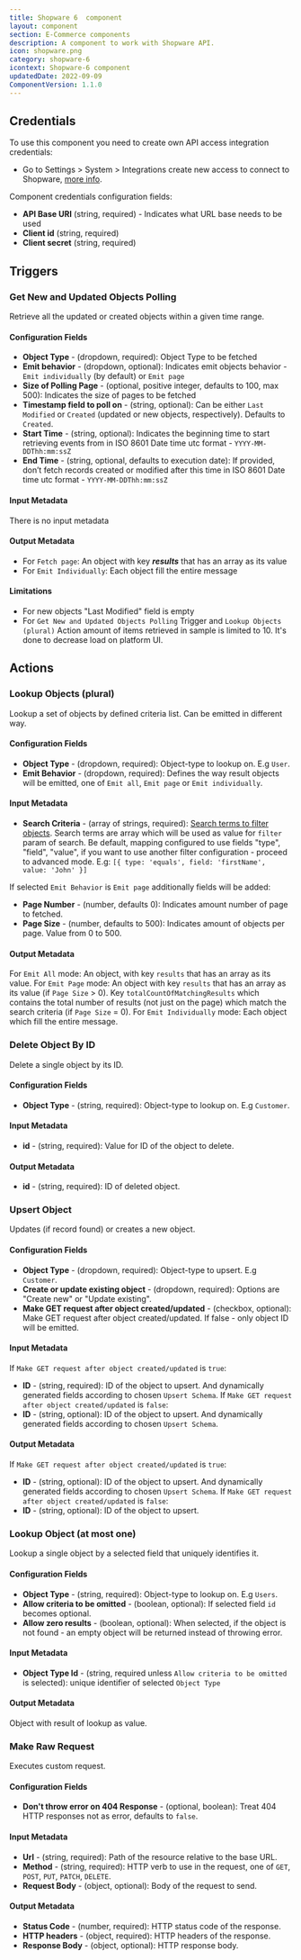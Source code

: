 ```yaml
---
title: Shopware 6  component
layout: component
section: E-Commerce components
description: A component to work with Shopware API.
icon: shopware.png
category: shopware-6
icontext: Shopware-6 component
updatedDate: 2022-09-09
ComponentVersion: 1.1.0
---
```


## Credentials

To use this component you need to create own API access integration credentials:
* Go to Settings > System > Integrations create new access to connect to Shopware, [more info](https://docs.shopware.com/en/shopware-6-en/settings/system/integrationen?category=shopware-6-en/settings/system).

Component credentials configuration fields:

* **API Base URI**  (string, required) - Indicates what URL base needs to be used
* **Client id**  (string, required)
* **Client secret**  (string, required)

## Triggers

### Get New and Updated Objects Polling

Retrieve all the updated or created objects within a given time range.

#### Configuration Fields
* **Object Type** - (dropdown, required): Object Type to be fetched
* **Emit behavior** - (dropdown, optional): Indicates emit objects behavior - `Emit individually` (by default) or `Emit page`
* **Size of Polling Page** - (optional, positive integer, defaults to 100, max 500): Indicates the size of pages to be fetched
* **Timestamp field to poll on** - (string, optional): Can be either `Last Modified` or `Created` (updated or new objects, respectively). Defaults to `Created`.
* **Start Time** - (string, optional): Indicates the beginning time to start retrieving events from in ISO 8601 Date time utc format - `YYYY-MM-DDThh:mm:ssZ`
* **End Time** - (string, optional, defaults to execution date): If provided, don’t fetch records created or modified after this time in ISO 8601 Date time utc format - `YYYY-MM-DDThh:mm:ssZ`

#### Input Metadata

There is no input metadata

#### Output Metadata

* For `Fetch page`: An object with key ***results*** that has an array as its value
* For `Emit Individually`:  Each object fill the entire message

#### Limitations

* For new objects "Last Modified" field is empty
* For `Get New and Updated Objects Polling` Trigger and `Lookup Objects (plural)` Action amount of items retrieved in sample is limited to 10. It's done to decrease load on platform UI.

## Actions

### Lookup Objects (plural)

Lookup a set of objects by defined criteria list. Can be emitted in different way.

#### Configuration Fields

* **Object Type** - (dropdown, required): Object-type to lookup on. E.g `User`.
* **Emit Behavior** - (dropdown, required): Defines the way result objects will be emitted, one of `Emit all`, `Emit page` or `Emit individually`.

#### Input Metadata

* **Search Criteria** - (array of strings, required): [Search terms to filter objects](https://shopware.stoplight.io/docs/store-api/docs/concepts/search-queries.md#filter). Search terms are array which will be used as value for `filter` param of search. Be default, mapping configured to use fields "type", "field", "value", if you want to use another filter configuration - proceed to advanced mode. E.g: `[{ type: 'equals', field: 'firstName', value: 'John' }]`

If selected `Emit Behavior` is `Emit page` additionally fields will be added:
* **Page Number** - (number, defaults 0): Indicates amount number of page to fetched.
* **Page Size** - (number, defaults to 500): Indicates amount of objects per page. Value from 0 to 500.

#### Output Metadata

For `Emit All` mode: An object, with key `results` that has an array as its value.
For `Emit Page` mode: An object with key `results` that has an array as its value (if `Page Size` > 0). Key `totalCountOfMatchingResults` which contains the total number of results (not just on the page) which match the search criteria (if `Page Size` = 0).
For `Emit Individually` mode: Each object which fill the entire message.

### Delete Object By ID

Delete a single object by its ID.

#### Configuration Fields

* **Object Type** - (string, required): Object-type to lookup on. E.g `Customer`.

#### Input Metadata

* **id** - (string, required): Value for ID of the object to delete.

#### Output Metadata

* **id** - (string, required): ID of deleted object.

### Upsert Object

Updates (if record found) or creates a new object.

#### Configuration Fields

* **Object Type** - (dropdown, required): Object-type to upsert. E.g `Customer`.
* **Create or update existing object** - (dropdown, required): Options are "Create new" or "Update existing".
* **Make GET request after object created/updated** - (checkbox, optional): Make GET request after object created/updated. If false - only object ID will be emitted.

#### Input Metadata

If `Make GET request after object created/updated` is `true`:
* **ID** - (string, required): ID of the object to upsert.
And dynamically generated fields according to chosen `Upsert Schema`.
If `Make GET request after object created/updated` is `false`:
* **ID** - (string, optional): ID of the object to upsert.
And dynamically generated fields according to chosen `Upsert Schema`.

#### Output Metadata

If `Make GET request after object created/updated` is `true`:
* **ID** - (string, optional): ID of the object to upsert.
And dynamically generated fields according to chosen `Upsert Schema`.
If `Make GET request after object created/updated` is `false`:
* **ID** - (string, optional): ID of the object to upsert.

### Lookup Object (at most one)

Lookup a single object by a selected field that uniquely identifies it.

#### Configuration Fields

* **Object Type** - (string, required): Object-type to lookup on. E.g `Users`.
* **Allow criteria to be omitted** - (boolean, optional): If selected field `id` becomes optional.
* **Allow zero results** - (boolean, optional): When selected, if the object is not found - an empty object will be returned instead of throwing error.

#### Input Metadata

* **Object Type Id** - (string, required unless `Allow criteria to be omitted` is selected): unique identifier of selected `Object Type`

#### Output Metadata

Object with result of lookup as value.

### Make Raw Request

Executes custom request.

#### Configuration Fields

* **Don't throw error on 404 Response** - (optional, boolean): Treat 404 HTTP responses not as error, defaults to `false`.

#### Input Metadata

* **Url** - (string, required): Path of the resource relative to the base URL.
* **Method** - (string, required): HTTP verb to use in the request, one of `GET`, `POST`, `PUT`, `PATCH`, `DELETE`.
* **Request Body** - (object, optional): Body of the request to send.

#### Output Metadata

* **Status Code** - (number, required): HTTP status code of the response.
* **HTTP headers** - (object, required): HTTP headers of the response.
* **Response Body** - (object, optional): HTTP response body.
